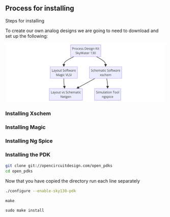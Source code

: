 

## Process for installing


Steps for installing

To create our own analog designs we are going to need to download and set up the following:


![Image Description](../Figures_Analog_Tutorial/diagram.png)


### Installing Xschem

### Installing Magic

### Installing Ng Spice

### Installing the PDK


```bash
git clone git://opencircuitdesign.com/open_pdks
cd open_pdks
```
Now that you have copied the directory run each line separately
```bash
./configure --enable-sky130-pdk
```
```
make
```
```
sudo make install
```

